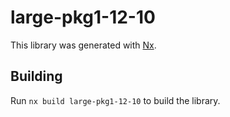 # large-pkg1-12-10

This library was generated with [Nx](https://nx.dev).

## Building

Run `nx build large-pkg1-12-10` to build the library.
